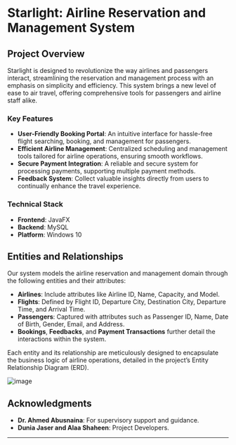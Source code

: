 # Starlight: Airline Reservation and Management System

## Project Overview

Starlight is designed to revolutionize the way airlines and passengers interact, streamlining the reservation and management process with an emphasis on simplicity and efficiency. This system brings a new level of ease to air travel, offering comprehensive tools for passengers and airline staff alike.

### Key Features

- **User-Friendly Booking Portal**: An intuitive interface for hassle-free flight searching, booking, and management for passengers.
- **Efficient Airline Management**: Centralized scheduling and management tools tailored for airline operations, ensuring smooth workflows.
- **Secure Payment Integration**: A reliable and secure system for processing payments, supporting multiple payment methods.
- **Feedback System**: Collect valuable insights directly from users to continually enhance the travel experience.

### Technical Stack

- **Frontend**: JavaFX
- **Backend**: MySQL
- **Platform**: Windows 10

## Entities and Relationships

Our system models the airline reservation and management domain through the following entities and their attributes:

- **Airlines**: Include attributes like Airline ID, Name, Capacity, and Model.
- **Flights**: Defined by Flight ID, Departure City, Destination City, Departure Time, and Arrival Time.
- **Passengers**: Captured with attributes such as Passenger ID, Name, Date of Birth, Gender, Email, and Address.
- **Bookings**, **Feedbacks**, and **Payment Transactions** further detail the interactions within the system.

Each entity and its relationship are meticulously designed to encapsulate the business logic of airline operations, detailed in the project’s Entity Relationship Diagram (ERD).

![image](https://github.com/duniajaser/Airline-Reservation-and-Management-System-using-Java-and-JavaFX/assets/153684727/48d1b282-192b-4aaa-b391-bacacd63cea7)

## Acknowledgments

- **Dr. Ahmed Abusnaina**: For supervisory support and guidance.
- **Dunia Jaser and Alaa Shaheen**: Project Developers.

---
